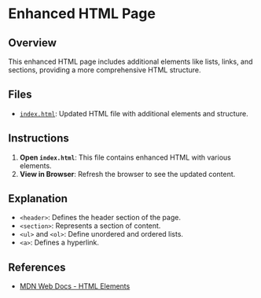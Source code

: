 # Enhanced HTML Page

## Overview

This enhanced HTML page includes additional elements like lists, links, and sections, providing a more comprehensive HTML structure.

## Files

- [`index.html`](index.html): Updated HTML file with additional elements and structure.

## Instructions

1. **Open `index.html`**: This file contains enhanced HTML with various elements.
2. **View in Browser**: Refresh the browser to see the updated content.

## Explanation

- `<header>`: Defines the header section of the page.
- `<section>`: Represents a section of content.
- `<ul>` and `<ol>`: Define unordered and ordered lists.
- `<a>`: Defines a hyperlink.

## References

- [MDN Web Docs - HTML Elements](https://developer.mozilla.org/en-US/docs/Web/HTML/Element)
